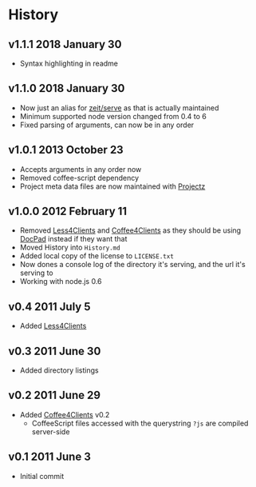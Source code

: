 # History

## v1.1.1 2018 January 30
- Syntax highlighting in readme

## v1.1.0 2018 January 30
- Now just an alias for [zeit/serve](https://github.com/zeit/serve) as that is actually maintained
- Minimum supported node version changed from 0.4 to 6
- Fixed parsing of arguments, can now be in any order

## v1.0.1 2013 October 23
- Accepts arguments in any order now
- Removed coffee-script dependency
- Project meta data files are now maintained with [Projectz](https://github.com/bevry/projectz)

## v1.0.0 2012 February 11
- Removed [Less4Clients](https://github.com/balupton/less4clients.npm) and [Coffee4Clients](https://github.com/balupton/coffee4clients.npm) as they should be using [DocPad](http://github.com/balupton/docpad) instead if they want that
- Moved History into `History.md`
- Added local copy of the license to `LICENSE.txt`
- Now dones a console log of the directory it's serving, and the url it's serving to
- Working with node.js 0.6

## v0.4 2011 July 5
- Added [Less4Clients](https://github.com/balupton/less4clients.npm)

## v0.3 2011 June 30
- Added directory listings

## v0.2 2011 June 29
- Added [Coffee4Clients](https://github.com/balupton/coffee4clients.npm) v0.2
    - CoffeeScript files accessed with the querystring `?js` are compiled server-side

## v0.1 2011 June 3
- Initial commit
